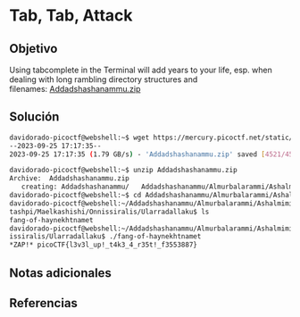 # Tab, Tab, Attack

## Objetivo
Using tabcomplete in the Terminal will add years to your life, esp. when dealing with long rambling directory structures and filenames: [Addadshashanammu.zip](https://mercury.picoctf.net/static/e38f6a5b69b45d21e33cf7281d8c2531/Addadshashanammu.zip)
## Solución
```bash
davidorado-picoctf@webshell:~$ wget https://mercury.picoctf.net/static/e38f6a5b69b45d21e33cf7281d8c2531/Addadshashanammu.zip
--2023-09-25 17:17:35--  
2023-09-25 17:17:35 (1.79 GB/s) - 'Addadshashanammu.zip' saved [4521/4521]

davidorado-picoctf@webshell:~$ unzip Addadshashanammu.zip 
Archive:  Addadshashanammu.zip
   creating: Addadshashanammu/   Addadshashanammu/Almurbalarammi/Ashalmimilkala/Assurnabitashpi/Maelkashishi/Onnissiralis/Ularradallaku/fang-of-haynekhtnamet 
davidorado-picoctf@webshell:~$ cd Addadshashanammu/Almurbalarammi/Ashalmimilkala/Assurnabitashpi/Maelkashishi/Onnissiralis/Ularradallaku                      
davidorado-picoctf@webshell:~/Addadshashanammu/Almurbalarammi/Ashalmimilkala/Assurnabi
tashpi/Maelkashishi/Onnissiralis/Ularradallaku$ ls
fang-of-haynekhtnamet
davidorado-picoctf@webshell:~/Addadshashanammu/Almurbalarammi/Ashalmimilkala/Assurnabitashpi/Maelkashishi/Onn
issiralis/Ularradallaku$ ./fang-of-haynekhtnamet 
*ZAP!* picoCTF{l3v3l_up!_t4k3_4_r35t!_f3553887}
```
## Notas adicionales

## Referencias